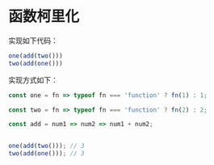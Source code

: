 # 函数柯里化

实现如下代码：

```js
one(add(two()))
two(add(one()))
```

实现方式如下：

```js
const one = fn => typeof fn === 'function' ? fn(1) : 1;

const two = fn => typeof fn === 'function' ? fn(2) : 2; 

const add = num1 => num2 => num1 + num2;


one(add(two())); // 3
two(add(one())); // 3
```
